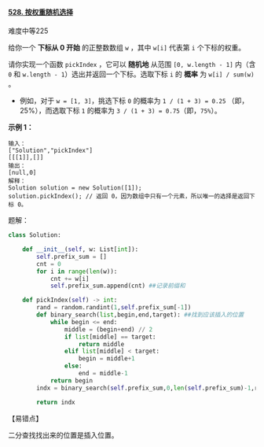 #### [528. 按权重随机选择](https://leetcode-cn.com/problems/random-pick-with-weight/)

难度中等225

给你一个 **下标从 0 开始** 的正整数数组 `w` ，其中 `w[i]` 代表第 `i` 个下标的权重。

请你实现一个函数 `pickIndex` ，它可以 **随机地** 从范围 `[0, w.length - 1]` 内（含 `0` 和 `w.length - 1`）选出并返回一个下标。选取下标 `i` 的 **概率** 为 `w[i] / sum(w)` 。



- 例如，对于 `w = [1, 3]`，挑选下标 `0` 的概率为 `1 / (1 + 3) = 0.25` （即，25%），而选取下标 `1` 的概率为 `3 / (1 + 3) = 0.75`（即，`75%`）。

 

**示例 1：**

```
输入：
["Solution","pickIndex"]
[[[1]],[]]
输出：
[null,0]
解释：
Solution solution = new Solution([1]);
solution.pickIndex(); // 返回 0，因为数组中只有一个元素，所以唯一的选择是返回下标 0。
```

题解：

```python
class Solution:

    def __init__(self, w: List[int]):
        self.prefix_sum = []
        cnt = 0
        for i in range(len(w)):
            cnt += w[i]
            self.prefix_sum.append(cnt) ##记录前缀和

    def pickIndex(self) -> int:
        rand = random.randint(1,self.prefix_sum[-1])
        def binary_search(list,begin,end,target): ##找到应该插入的位置
            while begin <= end:
                middle = (begin+end) // 2
                if list[middle] == target:
                    return middle
                elif list[middle] < target:
                    begin = middle+1
                else:
                    end = middle-1
            return begin
        indx = binary_search(self.prefix_sum,0,len(self.prefix_sum)-1,rand)

        return indx
```

【易错点】

二分查找找出来的位置是插入位置。

